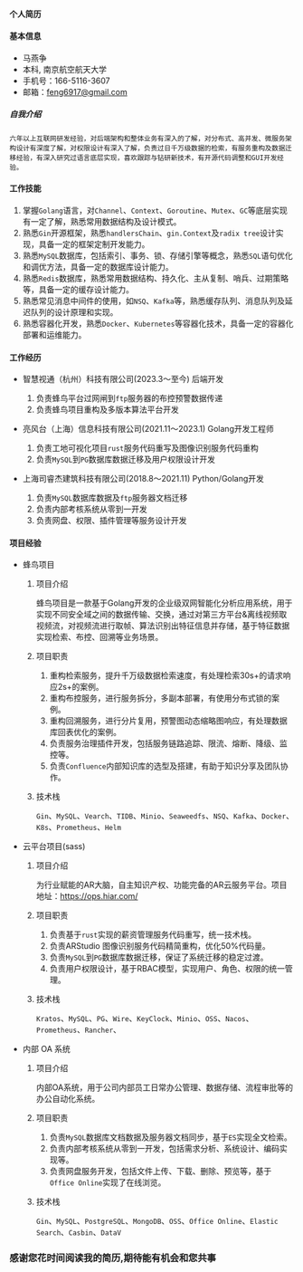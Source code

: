 #### 个人简历

#### 基本信息

- 马燕争
- 本科, 南京航空航天大学
- 手机号：166-5116-3607
- 邮箱：<feng6917@gmail.com>

##### 自我介绍

    六年以上互联网研发经验，对后端架构和整体业务有深入的了解，对分布式、高并发、微服务架构设计有深度了解，对权限设计有深入了解，负责过日千万级数据的检索，有服务重构及数据迁移经验，有深入研究过语言底层实现，喜欢跟踪与钻研新技术，有开源代码调整和GUI开发经验。

#### 工作技能

1. 掌握`Golang`语言，对`Channel`、`Context`、`Goroutine`、`Mutex`、`GC`等底层实现有一定了解，熟悉常用数据结构及设计模式。
2. 熟悉`Gin`开源框架，熟悉`handlersChain`、`gin.Context`及`radix tree`设计实现，具备一定的框架定制开发能力。
3. 熟悉`MySQL`数据库，包括索引、事务、锁、存储引擎等概念，熟悉`SQL`语句优化和调优方法，具备一定的数据库设计能力。
4. 熟悉`Redis`数据库，熟悉常用数据结构、持久化、主从复制、哨兵、过期策略等，具备一定的缓存设计能力。
5. 熟悉常见消息中间件的使用，如`NSQ`、`Kafka`等，熟悉缓存队列、消息队列及延迟队列的设计原理和实现。
6. 熟悉容器化开发，熟悉`Docker`、`Kubernetes`等容器化技术，具备一定的容器化部署和运维能力。

#### 工作经历

- 智慧视通（杭州）科技有限公司(2023.3～至今) 后端开发
  1. 负责蜂鸟平台过网闸到`ftp`服务器的布控预警数据传递
  2. 负责蜂鸟项目重构及多版本算法平台开发  

- 亮风台（上海）信息科技有限公司(2021.11～2023.1) Golang开发工程师
  1. 负责工地可视化项目`rust`服务代码重写及图像识别服务代码重构
  2. 负责`MySQL`到`PG`数据库数据迁移及用户权限设计开发  
  
- 上海司睿杰建筑科技有限公司(2018.8～2021.11) Python/Golang开发
  1. 负责`MySQL`数据库数据及`ftp`服务器文档迁移
  2. 负责内部考核系统从零到一开发
  3. 负责网盘、权限、插件管理等服务设计开发

#### 项目经验

- 蜂鸟项目

    1. 项目介绍

        蜂鸟项目是一款基于Golang开发的企业级双网智能化分析应用系统，用于实现不同安全域之间的数据传输、交换，通过对第三方平台&离线视频取视频流，对视频流进行取帧、算法识别出特征信息并存储，基于特征数据实现检索、布控、回溯等业务场景。

    2. 项目职责
        1. 重构检索服务，提升千万级数据检索速度，有处理检索30s+的请求响应2s+的案例。
        2. 重构布控服务，进行服务拆分，多副本部署，有使用分布式锁的案例。
        3. 重构回溯服务，进行分片复用，预警图动态缩略图响应，有处理数据库回表优化的案例。
        4. 负责服务治理插件开发，包括服务链路追踪、限流、熔断、降级、监控等。
        5. 负责`Confluence`内部知识库的选型及搭建，有助于知识分享及团队协作。

    3. 技术栈

        `Gin`、`MySQL`、`Vearch`、`TIDB`、`Minio`、`Seaweedfs`、`NSQ`、`Kafka`、`Docker`、`K8s`、`Prometheus`、`Helm`

- 云平台项目(sass)

    1. 项目介绍

        为行业赋能的AR大脑，自主知识产权、功能完备的AR云服务平台。项目地址：<https://ops.hiar.com/>

    2. 项目职责
        1. 负责基于`rust`实现的薪资管理服务代码重写，统一技术栈。
        2. 负责ARStudio 图像识别服务代码精简重构，优化50%代码量。
        3. 负责`MySQL`到`PG`数据库数据迁移，保证了系统迁移的稳定过渡。
        4. 负责用户权限设计，基于RBAC模型，实现用户、角色、权限的统一管理。

    3. 技术栈

        `Kratos`、`MySQL`、`PG`、`Wire`、`KeyClock`、`Minio`、`OSS`、`Nacos`、`Prometheus`、`Rancher`、

- 内部 OA 系统
    1. 项目介绍

        内部OA系统，用于公司内部员工日常办公管理、数据存储、流程审批等的办公自动化系统。

    2. 项目职责
        1. 负责`MySQL`数据库文档数据及服务器文档同步，基于`ES`实现全文检索。
        2. 负责内部考核系统从零到一开发，包括需求分析、系统设计、编码实现等。
        3. 负责网盘服务开发，包括文件上传、下载、删除、预览等，基于`Office Online`实现了在线浏览。

    3. 技术栈

        `Gin`、`MySQL`、`PostgreSQL`、`MongoDB`、`OSS`、`Office Online`、`Elastic Search`、`Casbin`、`DataV`

### 感谢您花时间阅读我的简历,期待能有机会和您共事
